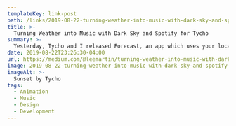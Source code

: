 ```yaml
---
templateKey: link-post
path: /links/2019-08-22-turning-weather-into-music-with-dark-sky-and-spotify-for-tycho
title: >-
  Turning Weather into Music with Dark Sky and Spotify for Tycho
summary: >-
  Yesterday, Tycho and I released Forecast, an app which uses your local weather forecast to generate a unique Spotify and Apple Music playlist.
date: 2019-08-22T23:26:30-04:00
url: https://medium.com/@leemartin/turning-weather-into-music-with-dark-sky-and-spotify-for-tycho-f4f40aef97ed
image: 2019-08-22-turning-weather-into-music-with-dark-sky-and-spotify-for-tycho.jpeg
imageAlt: >-
  Sunset by Tycho
tags:
  - Animation
  - Music
  - Design
  - Development
---
```

